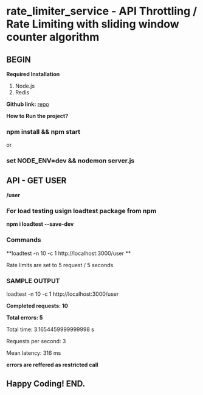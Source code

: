 # rate_limiter_service - API Throttling / Rate Limiting with sliding window counter algorithm

## BEGIN

**Required Installation**
1) Node.js
2) Redis


**Github link:** [repo](https://github.com/jasim08/rate_limiter_service.git)


**How to Run the project?**
### npm install && npm start

or

### set NODE_ENV=dev && nodemon server.js


## API - GET USER
**/user**

### For load testing usign loadtest package from npm

**npm i loadtest --save-dev**

### Commands

**loadtest -n 10  -c 1 http://localhost:3000/user **

Rate limits are set to 5 request / 5 seconds

### SAMPLE OUTPUT

loadtest -n 10  -c 1 http://localhost:3000/user

**Completed requests:  10**

**Total errors:        5**

Total time:          3.1654459999999998 s

Requests per second: 3

Mean latency:        316 ms


**errors are reffered as restricted call**


## Happy Coding! END.
